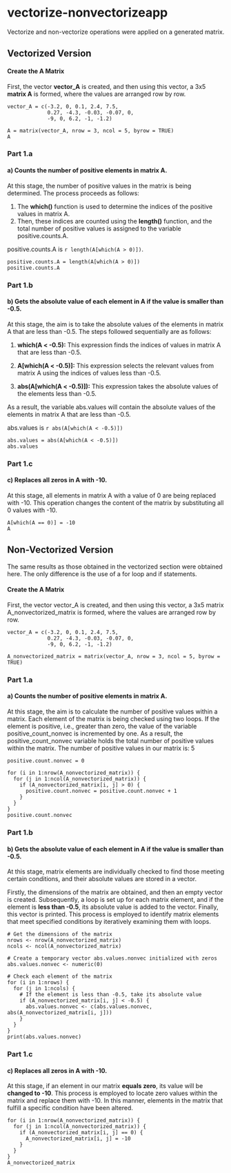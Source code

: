 # vectorize-nonvectorizeapp
Vectorize and non-vectorize operations were applied on a generated matrix.

## **Vectorized Version**

#### **Create the A Matrix**

First, the vector **vector_A** is created, and then using this vector, a 3x5 **matrix A** is formed, where the values are arranged row by row.

```{r}
vector_A = c(-3.2, 0, 0.1, 2.4, 7.5,
             0.27, -4.3, -0.03, -0.07, 0,
             -9, 0, 6.2, -1, -1.2)

A = matrix(vector_A, nrow = 3, ncol = 5, byrow = TRUE)
A
```

### **Part 1.a**
#### **a) Counts the number of positive elements in matrix A.**

At this stage, the number of positive values in the matrix is being determined. The process proceeds as follows:

1. The **which()** function is used to determine the indices of the positive values in matrix A.
2. Then, these indices are counted using the **length()** function, and the total number of positive values is assigned to the variable positive.counts.A.

positive.counts.A is `r length(A[which(A > 0)])`.

```{r}
positive.counts.A = length(A[which(A > 0)])
positive.counts.A
```

### **Part 1.b**
#### **b) Gets the absolute value of each element in A if the value is smaller than -0.5.**

At this stage, the aim is to take the absolute values of the elements in matrix A that are less than -0.5. The steps followed sequentially are as follows:

1. **which(A < -0.5):** This expression finds the indices of values in matrix A that are less than -0.5.

2. **A[which(A < -0.5)]:** This expression selects the relevant values from matrix A using the indices of values less than -0.5.

3. **abs(A[which(A < -0.5)]):** This expression takes the absolute values of the elements less than -0.5.

As a result, the variable abs.values will contain the absolute values of the elements in matrix A that are less than -0.5.

abs.values is `r abs(A[which(A < -0.5)])`

```{r}
abs.values = abs(A[which(A < -0.5)])
abs.values
```

### **Part 1.c**
#### **c) Replaces all zeros in A with -10.**

At this stage, all elements in matrix A with a value of 0 are being replaced with -10. This operation changes the content of the matrix by substituting all 0 values with -10.

```{r}
A[which(A == 0)] = -10
A
```

## **Non-Vectorized Version**

The same results as those obtained in the vectorized section were obtained here. The only difference is the use of a for loop and if statements.

#### **Create the A Matrix**

First, the vector vector_A is created, and then using this vector, a 3x5 matrix A_nonvectorized_matrix is formed, where the values are arranged row by row.

```{r}
vector_A = c(-3.2, 0, 0.1, 2.4, 7.5,
             0.27, -4.3, -0.03, -0.07, 0,
             -9, 0, 6.2, -1, -1.2)

A_nonvectorized_matrix = matrix(vector_A, nrow = 3, ncol = 5, byrow = TRUE)
```

### **Part 1.a**
#### **a) Counts the number of positive elements in matrix A.**

At this stage, the aim is to calculate the number of positive values within a matrix. Each element of the matrix is being checked using two loops. If the element is positive, i.e., greater than zero, the value of the variable positive_count_nonvec is incremented by one. As a result, the positive_count_nonvec variable holds the total number of positive values within the matrix. The number of positive values in our matrix is: 5

```{r}
positive.count.nonvec = 0

for (i in 1:nrow(A_nonvectorized_matrix)) {
  for (j in 1:ncol(A_nonvectorized_matrix)) {
    if (A_nonvectorized_matrix[i, j] > 0) {
      positive.count.nonvec = positive.count.nonvec + 1
    }
  }
}
positive.count.nonvec
```

### **Part 1.b**
#### **b) Gets the absolute value of each element in A if the value is smaller than -0.5.**

At this stage, matrix elements are individually checked to find those meeting certain conditions, and their absolute values are stored in a vector. 

Firstly, the dimensions of the matrix are obtained, and then an empty vector is created. Subsequently, a loop is set up for each matrix element, and if the element is **less than -0.5**, its absolute value is added to the vector. Finally, this vector is printed. This process is employed to identify matrix elements that meet specified conditions by iteratively examining them with loops.

```{r}
# Get the dimensions of the matrix
nrows <- nrow(A_nonvectorized_matrix)
ncols <- ncol(A_nonvectorized_matrix)

# Create a temporary vector abs.values.nonvec initialized with zeros
abs.values.nonvec <- numeric(0)

# Check each element of the matrix
for (i in 1:nrows) {
  for (j in 1:ncols) {
    # If the element is less than -0.5, take its absolute value
    if (A_nonvectorized_matrix[i, j] < -0.5) {
      abs.values.nonvec <- c(abs.values.nonvec, abs(A_nonvectorized_matrix[i, j]))
    }
  }
}
print(abs.values.nonvec)
```

### **Part 1.c**
#### **c) Replaces all zeros in A with -10.**

At this stage, if an element in our matrix **equals zero**, its value will be **changed to -10**. This process is employed to locate zero values within the matrix and replace them with -10. In this manner, elements in the matrix that fulfill a specific condition have been altered.

```{r}
for (i in 1:nrow(A_nonvectorized_matrix)) {
  for (j in 1:ncol(A_nonvectorized_matrix)) {
    if (A_nonvectorized_matrix[i, j] == 0) {
      A_nonvectorized_matrix[i, j] = -10
    }
  }
}
A_nonvectorized_matrix
```
